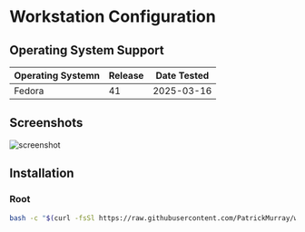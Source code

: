 # Workstation Configuration


## Operating System Support

| Operating Systemn | Release | Date Tested |
| ----------------- | ------- | ----------- |
| Fedora            | 41      | 2025-03-16  |


## Screenshots

![screenshot](docs/images/screenshot.png)


## Installation


### Root

```bash
bash -c "$(curl -fsSl https://raw.githubusercontent.com/PatrickMurray/workstation/HEAD/installation.sh)"
```

